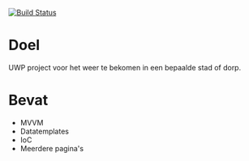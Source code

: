 [![Build Status](https://travis-ci.org/HeinPauwelyn/WeatherApplication.svg?branch=master)](https://travis-ci.org/HeinPauwelyn/WeatherApplication)

# Doel

UWP project voor het weer te bekomen in een bepaalde stad of dorp.

# Bevat

* MVVM
* Datatemplates
* IoC
* Meerdere pagina's
